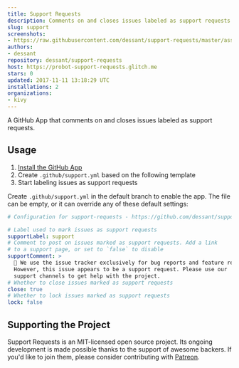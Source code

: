 ```yaml
---
title: Support Requests
description: Comments on and closes issues labeled as support requests.
slug: support
screenshots:
- https://raw.githubusercontent.com/dessant/support-requests/master/assets/screenshot.png
authors:
- dessant
repository: dessant/support-requests
host: https://probot-support-requests.glitch.me
stars: 0
updated: 2017-11-11 13:18:29 UTC
installations: 2
organizations:
- kivy
---
```


A GitHub App that comments on and closes issues labeled as support requests.

## Usage

1. [Install the GitHub App](https://github.com/apps/support)
2. Create `.github/support.yml` based on the following template
3. Start labeling issues as support requests

Create `.github/support.yml` in the default branch to enable the app.
The file can be empty, or it can override any of these default settings:

```yml
# Configuration for support-requests - https://github.com/dessant/support-requests

# Label used to mark issues as support requests
supportLabel: support
# Comment to post on issues marked as support requests. Add a link
# to a support page, or set to `false` to disable
supportComment: >
  👋 We use the issue tracker exclusively for bug reports and feature requests.
  However, this issue appears to be a support request. Please use our
  support channels to get help with the project.
# Whether to close issues marked as support requests
close: true
# Whether to lock issues marked as support requests
lock: false
```

## Supporting the Project

Support Requests is an MIT-licensed open source project. Its ongoing
development is made possible thanks to the support of awesome backers.
If you'd like to join them, please consider contributing with
[Patreon](https://www.patreon.com/dessant).
